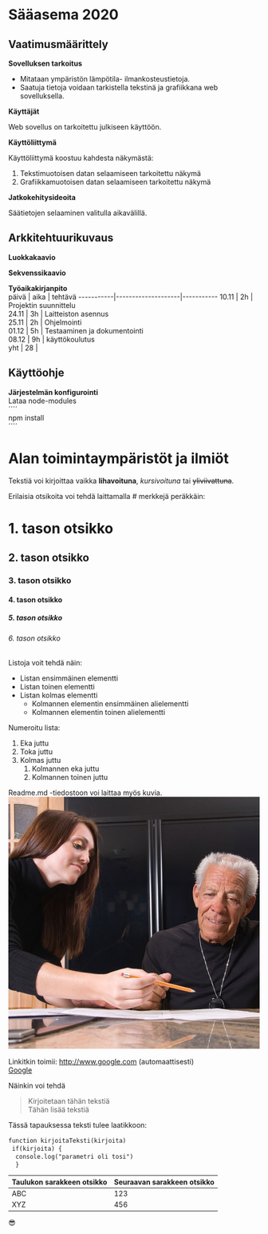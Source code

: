 # Sääasema 2020  
## Vaatimusmäärittely  
 **Sovelluksen tarkoitus**  
 * Mitataan ympäristön lämpötila- ilmankosteustietoja.  
 * Saatuja tietoja voidaan tarkistella tekstinä ja grafiikkana web sovelluksella.  
 
 **Käyttäjät**  
 
 Web sovellus on tarkoitettu julkiseen käyttöön.  
 
 **Käyttöliittymä**  
 
 Käyttöliittymä koostuu kahdesta näkymästä:  
  1. Tekstimuotoisen datan selaamiseen tarkoitettu näkymä  
  1. Grafiikkamuotoisen datan selaamiseen tarkoitettu näkymä  
  
  **Jatkokehitysideoita**  
  
  Säätietojen selaaminen valitulla aikavälillä.  
 
 ## Arkkitehtuurikuvaus  
 
 **Luokkakaavio**  
 
 
 
 **Sekvenssikaavio**  
 
 
 
 **Työaikakirjanpito**  
päivä | aika | tehtävä
-----------|--------------------|-----------
10.11 | 2h | Projektin suunnittelu  
24.11 | 3h | Laitteiston asennus  
25.11 | 2h | Ohjelmointi  
01.12 | 5h | Testaaminen ja dokumentointi  
08.12 | 9h | käyttökoulutus  
yht | 28 |  

## Käyttöohje  
**Järjestelmän konfigurointi**  
Lataa node-modules  
´´´´  
npm install  
´´´´  











# Alan toimintaympäristöt ja ilmiöt  
Tekstiä voi kirjoittaa vaikka **lihavoituna**, *kursivoituna* tai ~~yliviivattuna~~.  

Erilaisia otsikoita voi tehdä laittamalla # merkkejä peräkkäin:  
# 1. tason otsikko  
## 2. tason otsikko  
### 3. tason otsikko  
#### 4. tason otsikko  
##### 5. tason otsikko  
###### 6. tason otsikko  

Listoja voit tehdä näin:  
* Listan ensimmäinen elementti
* Listan toinen elementti
* Listan kolmas elementti
  * Kolmannen elementin ensimmäinen alielementti  
  * Kolmannen elementin toinen alielementti

Numeroitu lista:  
1. Eka juttu  
1. Toka juttu  
1. Kolmas juttu  
   1. Kolmannen eka juttu  
   1. Kolmannen toinen juttu  
   
Readme.md -tiedostoon voi laittaa myös kuvia.
![Hyvinvointiteknologia](hyvis.jpg)

Linkitkin toimii:
http://www.google.com (automaattisesti)  
[Google](http://google.com)  

Näinkin voi tehdä  
> Kirjoitetaan tähän tekstiä  
> Tähän lisää tekstiä  

Tässä tapauksessa teksti tulee laatikkoon:  
````  
function kirjoitaTeksti(kirjoita)  
 if(kirjoita) {  
  console.log("parametri oli tosi")
  }
````  
Taulukon sarakkeen otsikko | Seuraavan sarakkeen otsikko  
---------------------|----------------------
ABC | 123  
XYZ | 456  

:sunglasses:
